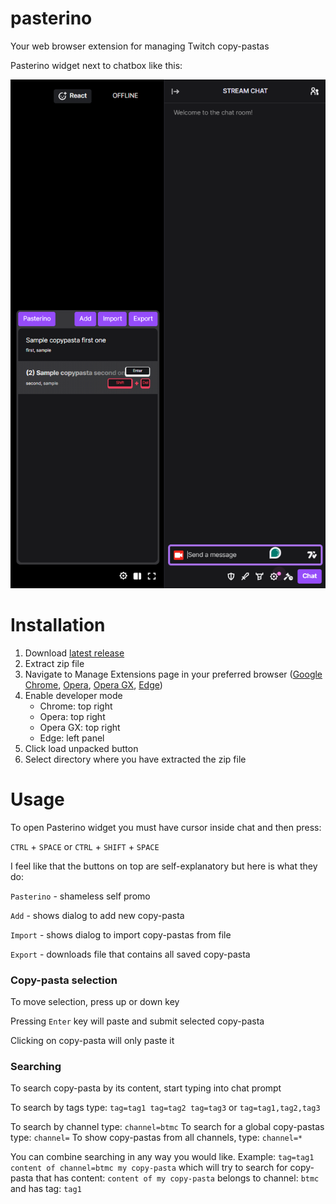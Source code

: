 # pasterino

Your web browser extension for managing Twitch copy-pastas

Pasterino widget next to chatbox like this:

![](widget-showing-screenshot.png)

# Installation

1. Download [latest release](https://github.com/CaptSiro/pasterino/releases)
2. Extract zip file
3. Navigate to Manage Extensions page in your preferred browser ([Google Chrome](chrome://extensions/), [Opera](chrome://extensions/), [Opera GX](chrome://extensions/), [Edge](edge://extensions/))
4. Enable developer mode
    - Chrome: top right
    - Opera: top right
    - Opera GX: top right
    - Edge: left panel
5. Click load unpacked button
6. Select directory where you have extracted the zip file

# Usage

To open Pasterino widget you must have cursor inside chat and then
press:

`CTRL` + `SPACE` or `CTRL` + `SHIFT` + `SPACE`

I feel like that the buttons on top are self-explanatory but here
is what they do:

`Pasterino` - shameless self promo

`Add` - shows dialog to add new copy-pasta

`Import` - shows dialog to import copy-pastas from file

`Export` - downloads file that contains all saved copy-pasta

### Copy-pasta selection

To move selection, press up or down key

Pressing `Enter` key will paste and submit selected copy-pasta

Clicking on copy-pasta will only paste it

### Searching

To search copy-pasta by its content, start typing into chat prompt

To search by tags type: `tag=tag1 tag=tag2 tag=tag3` or `tag=tag1,tag2,tag3`

To search by channel type: `channel=btmc` To search for a global 
copy-pastas type: `channel=` To show copy-pastas from all channels,
type: `channel=*`

You can combine searching in any way you would like. Example:
`tag=tag1 content of channel=btmc my copy-pasta` which will try to
search for copy-pasta that has content: `content of my copy-pasta`
belongs to channel: `btmc` and has tag: `tag1`